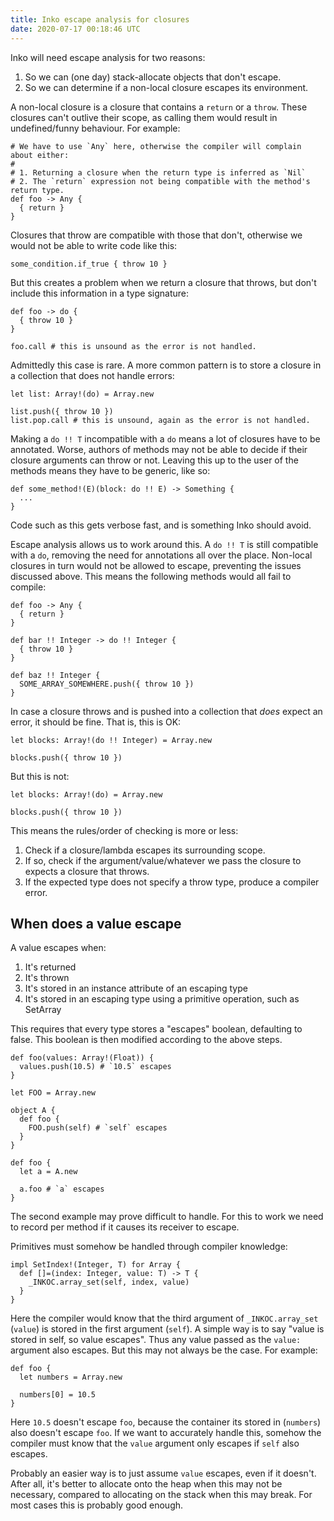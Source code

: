 ```yaml
---
title: Inko escape analysis for closures
date: 2020-07-17 00:18:46 UTC
---
```


Inko will need escape analysis for two reasons:

1. So we can (one day) stack-allocate objects that don't escape.
1. So we can determine if a non-local closure escapes its environment.

A non-local closure is a closure that contains a `return` or a `throw`. These
closures can't outlive their scope, as calling them would result in
undefined/funny behaviour. For example:

```inko
# We have to use `Any` here, otherwise the compiler will complain about either:
#
# 1. Returning a closure when the return type is inferred as `Nil`
# 2. The `return` expression not being compatible with the method's return type.
def foo -> Any {
  { return }
}
```

Closures that throw are compatible with those that don't, otherwise we would not
be able to write code like this:

```inko
some_condition.if_true { throw 10 }
```

But this creates a problem when we return a closure that throws, but don't
include this information in a type signature:

```inko
def foo -> do {
  { throw 10 }
}

foo.call # this is unsound as the error is not handled.
```

Admittedly this case is rare. A more common pattern is to store a closure in a
collection that does not handle errors:

```inko
let list: Array!(do) = Array.new

list.push({ throw 10 })
list.pop.call # this is unsound, again as the error is not handled.
```

Making a `do !! T` incompatible with a `do` means a lot of closures have to be
annotated. Worse, authors of methods may not be able to decide if their closure
arguments can throw or not. Leaving this up to the user of the methods means
they have to be generic, like so:

```inko
def some_method!(E)(block: do !! E) -> Something {
  ...
}
```

Code such as this gets verbose fast, and is something Inko should avoid.

Escape analysis allows us to work around this. A `do !! T` is still compatible
with a `do`, removing the need for annotations all over the place. Non-local
closures in turn would not be allowed to escape, preventing the issues discussed
above. This means the following methods would all fail to compile:

```inko
def foo -> Any {
  { return }
}

def bar !! Integer -> do !! Integer {
  { throw 10 }
}

def baz !! Integer {
  SOME_ARRAY_SOMEWHERE.push({ throw 10 })
}
```

In case a closure throws and is pushed into a collection that _does_ expect an
error, it should be fine. That is, this is OK:

```inko
let blocks: Array!(do !! Integer) = Array.new

blocks.push({ throw 10 })
```

But this is not:

```inko
let blocks: Array!(do) = Array.new

blocks.push({ throw 10 })
```

This means the rules/order of checking is more or less:

1. Check if a closure/lambda escapes its surrounding scope.
1. If so, check if the argument/value/whatever we pass the closure to expects a
   closure that throws.
1. If the expected type does not specify a throw type, produce a compiler error.

## When does a value escape

A value escapes when:

1. It's returned
1. It's thrown
1. It's stored in an instance attribute of an escaping type
1. It's stored in an escaping type using a primitive operation, such as SetArray

This requires that every type stores a "escapes" boolean, defaulting to false.
This boolean is then modified according to the above steps.

```inko
def foo(values: Array!(Float)) {
  values.push(10.5) # `10.5` escapes
}

let FOO = Array.new

object A {
  def foo {
    FOO.push(self) # `self` escapes
  }
}

def foo {
  let a = A.new

  a.foo # `a` escapes
}
```

The second example may prove difficult to handle. For this to work we need to
record per method if it causes its receiver to escape.

Primitives must somehow be handled through compiler knowledge:

```inko
impl SetIndex!(Integer, T) for Array {
  def []=(index: Integer, value: T) -> T {
    _INKOC.array_set(self, index, value)
  }
}
```

Here the compiler would know that the third argument of `_INKOC.array_set`
(`value`) is stored in the first argument (`self`). A simple way is to say
"value is stored in self, so value escapes". Thus any value passed as the
`value:` argument also escapes. But this may not always be the case. For
example:

```inko
def foo {
  let numbers = Array.new

  numbers[0] = 10.5
}
```

Here `10.5` doesn't escape `foo`, because the container its stored in
(`numbers`) also doesn't escape `foo`. If we want to accurately handle this,
somehow the compiler must know that the `value` argument only escapes if `self`
also escapes.

Probably an easier way is to just assume `value` escapes, even if it doesn't.
After all, it's better to allocate onto the heap when this may not be necessary,
compared to allocating on the stack when this may break. For most cases this is
probably good enough.
